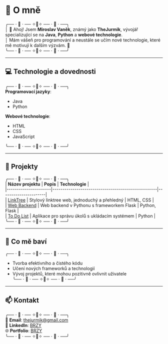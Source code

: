 # 🌟 O mně
╭── ⋅ 🍞 ⋅ ── ✧🥐✧ ── ⋅ 🍯 ⋅ ──╮  
│ 👋 Ahoj! Jsem **Miroslav Vaněk**, známý jako **TheJurmik**, vývojář specializující se na **Java**, **Python** a **webové technologie**.  
│ Mám vášeň pro programování a neustále se učím nové technologie, které mě motivují k dalším výzvám. 🧩  
╰── ⋅ 🍞 ⋅ ── ✧🥐✧ ── ⋅ 🍯 ⋅ ──╯

---

## 💻 Technologie a dovednosti
╭── ⋅ 🍞 ⋅ ── ✧🥐✧ ── ⋅ 🍯 ⋅ ──╮  
**Programovací jazyky**:  
- Java  
- Python  

**Webové technologie**:  
- HTML  
- CSS  
- JavaScript  

╰── ⋅ 🍞 ⋅ ── ✧🥐✧ ── ⋅ 🍯 ⋅ ──╯

---

## 🚀 Projekty
╭── ⋅ 🍞 ⋅ ── ✧🥐✧ ── ⋅ 🍯 ⋅ ──╮  
| **Název projektu**   | **Popis**                                          | **Technologie**      |  
|----------------------|----------------------------------------------------|----------------------|  
| [LinkTree](#)        | Stylový linktree web, jednoduchý a přehledný       | HTML, CSS            |  
| [Web Backend](#)     | Web backend v Pythonu s frameworkem Flask          | Python, Flask        |  
| [To Do List](#)      | Aplikace pro správu úkolů s ukládacím systémem     | Python               |  
╰── ⋅ 🍞 ⋅ ── ✧🥐✧ ── ⋅ 🍯 ⋅ ──╯

---

## 🌱 Co mě baví
╭── ⋅ 🍞 ⋅ ── ✧🥐✧ ── ⋅ 🍯 ⋅ ──╮  
- Tvorba efektivního a čistého kódu  
- Učení nových frameworků a technologií  
- Vývoj projektů, které mohou pozitivně ovlivnit uživatele  
╰── ⋅ 🍞 ⋅ ── ✧🥐✧ ── ⋅ 🍯 ⋅ ──╯

---

## 📫 Kontakt
╭── ⋅ 🍞 ⋅ ── ✧🥐✧ ── ⋅ 🍯 ⋅ ──╮  
📧 **Email**: thejurmik@gmail.com  
💼 **LinkedIn**: [BRZY](#)  
🌐 **Portfolio**: [BRZY](#)  
╰── ⋅ 🍞 ⋅ ── ✧🥐✧ ── ⋅ 🍯 ⋅ ──╯

